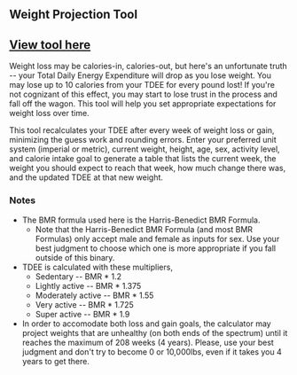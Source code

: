 ﻿## Weight Projection Tool

## [View tool here](https://afoster8.github.io/tdee-calc/)

Weight loss may be calories-in, calories-out, but here's an unfortunate truth -- your Total Daily Energy Expenditure will drop as you lose weight. You may lose up to 10 calories from your TDEE for every pound lost! If you're not cognizant of this effect, you may start to lose trust in the process and fall off the wagon. This tool will help you set appropriate expectations for weight loss over time.

This tool recalculates your TDEE after every week of weight loss or gain, minimizing the guess work and rounding errors. Enter your preferred unit system (imperial or metric), current weight, height, age, sex, activity level, and calorie intake goal to generate a table that lists the current week, the weight you should expect to reach that week, how much change there was, and the updated TDEE at that new weight.

### Notes
- The BMR formula used here is the Harris-Benedict BMR Formula.
    - Note that the Harris-Benedict BMR Formula (and most BMR Formulas) only accept male and female as inputs for sex. Use your best judgment to choose which one is more appropriate if you fall outside of this binary.
- TDEE is calculated with these multipliers, 
    - Sedentary -- BMR * 1.2
    - Lightly active -- BMR * 1.375
    - Moderately active -- BMR * 1.55
    - Very active -- BMR * 1.725
    - Super active -- BMR * 1.9
- In order to accomodate both loss and gain goals, the calculator may project weights that are unhealthy (on both ends of the spectrum) until it reaches the maximum of 208 weeks (4 years). Please, use your best judgment and don't try to become 0 or 10,000lbs, even if it takes you 4 years to get there.
